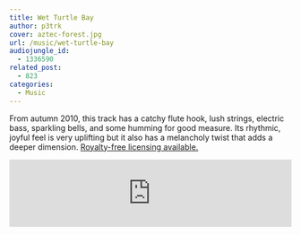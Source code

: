 ```yaml
---
title: Wet Turtle Bay
author: p3trk
cover: aztec-forest.jpg
url: /music/wet-turtle-bay
audiojungle_id:
  - 1336590
related_post:
  - 823
categories:
  - Music
---
```

From autumn 2010, this track has a catchy flute hook, lush strings, electric bass, sparkling bells, and some humming for good measure. Its rhythmic, joyful feel is very uplifting but it also has a melancholy twist that adds a deeper dimension. <a href="http://audiojungle.net/search?utf8=%E2%9C%93&#038;term=1336590&#038;ref=peterkappus" onclick="javascript:_gaq.push(['_trackEvent','outbound-article','http://audiojungle.net']);">Royalty-free licensing available.</a>

<iframe width="100%" height="120" scrolling="no" frameborder="no" src="https://w.soundcloud.com/player/?url=https%3A//api.soundcloud.com/tracks/203323889&amp;auto_play=false&amp;hide_related=false&amp;show_comments=true&amp;show_user=true&amp;show_reposts=false&amp;visual=false"></iframe>
